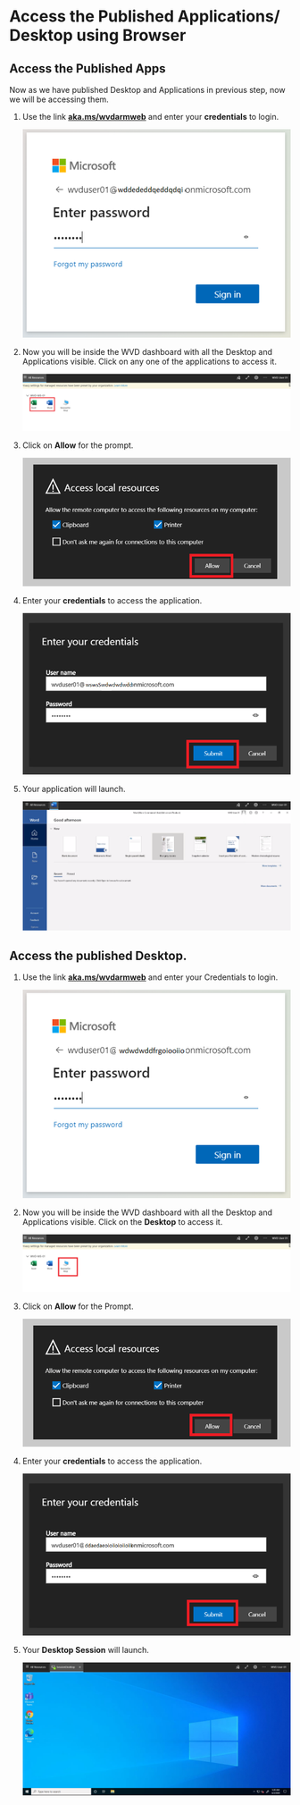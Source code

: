 # Access the Published Applications/ Desktop using Browser
## Access the Published Apps

Now as we have published Desktop and Applications in previous step, now we will be accessing them. 

1. Use the link [**aka.ms/wvdarmweb**](aka.ms/wvdarmweb) and enter your **credentials** to login. 

   ![ws name.](media/40.png)
  

2. Now you will be inside the WVD dashboard with all the Desktop and Applications visible. Click on any one of the applications to access it. 

   ![ws name.](media/41.png)


3. Click on **Allow** for the prompt.

   ![ws name.](media/42.png)


4. Enter your **credentials** to access the application.

   ![ws name.](media/43.png)


5. Your application will launch.

   ![ws name.](media/44.png)


## Access the published Desktop.

1. Use the link [**aka.ms/wvdarmweb**](aka.ms/wvdarmweb) and enter your Credentials to login. 

   ![ws name.](media/45.png)


2. Now you will be inside the WVD dashboard with all the Desktop and Applications visible. Click on the **Desktop** to access it. 

   ![ws name.](media/46.png)


3. Click on **Allow** for the Prompt.

   ![ws name.](media/47.png)


4. Enter your **credentials** to access the application.

   ![ws name.](media/48.png)


5. Your **Desktop Session** will launch. 

   ![ws name.](media/49.png)
   

